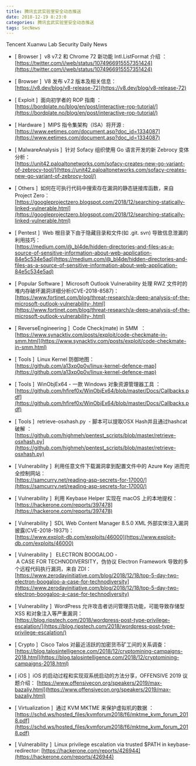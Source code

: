 ```yaml
---
title: 腾讯玄武实验室安全动态推送
date: 2018-12-19 8:23:0
categories: 腾讯玄武实验室安全动态推送
tags: SecNews
---
```


Tencent Xuanwu Lab Security Daily News  
* [ Browser ]  v8 v7.2 和 Chrome 72 新功能 Intl.ListFormat 介绍 ：   
[https://twitter.com/i/web/status/1074966915557351424](https://twitter.com/i/web/status/1074966915557351424)  

* [ Browser ]  V8 发布 v7.2 版本及相关信息：   
[https://v8.dev/blog/v8-release-72](https://v8.dev/blog/v8-release-72)  

* [ Exploit ]  面向初学者的 ROP 指南 ：   
[https://bordplate.no/blog/en/post/interactive-rop-tutorial/](https://bordplate.no/blog/en/post/interactive-rop-tutorial/)  

* [ Hardware ]  MIPS 指令集架构（ISA）将开源 :   
[https://www.eetimes.com/document.asp?doc_id=1334087](https://www.eetimes.com/document.asp?doc_id=1334087)  

* [ MalwareAnalysis ]  针对 Sofacy 组织使用 Go 语言开发的新 Zebrocy 变体分析：   
[https://unit42.paloaltonetworks.com/sofacy-creates-new-go-variant-of-zebrocy-tool/](https://unit42.paloaltonetworks.com/sofacy-creates-new-go-variant-of-zebrocy-tool/)  

* [ Others ]  如何在可执行代码中搜索存在漏洞的静态链接库函数，来自 Project Zero：   
[https://googleprojectzero.blogspot.com/2018/12/searching-statically-linked-vulnerable.html](https://googleprojectzero.blogspot.com/2018/12/searching-statically-linked-vulnerable.html)  

* [ Pentest ]  Web 根目录下由于隐藏目录和文件(如 .git. svn) 导致信息泄漏的利用技巧：   
[https://medium.com/@_bl4de/hidden-directories-and-files-as-a-source-of-sensitive-information-about-web-application-84e5c534e5ad](https://medium.com/@_bl4de/hidden-directories-and-files-as-a-source-of-sensitive-information-about-web-application-84e5c534e5ad)  

* [ Popular Software ]  Microsoft Outlook Vulnerability 处理 RWZ 文件时的堆内存破坏漏洞详细分析(CVE-2018-8587)：   
[https://www.fortinet.com/blog/threat-research/a-deep-analysis-of-the-microsoft-outlook-vulnerability-.html](https://www.fortinet.com/blog/threat-research/a-deep-analysis-of-the-microsoft-outlook-vulnerability-.html)  

* [ ReverseEngineering ]  Code Check(mate) in SMM  ：   
[https://www.synacktiv.com/posts/exploit/code-checkmate-in-smm.html](https://www.synacktiv.com/posts/exploit/code-checkmate-in-smm.html)  

* [ Tools ]  Linux Kernel 防御地图：   
[https://github.com/a13xp0p0v/linux-kernel-defence-map](https://github.com/a13xp0p0v/linux-kernel-defence-map)  

* [ Tools ]  WinObjEx64 - 一款 Windows 对象资源管理器工具 ：   
[https://github.com/hfiref0x/WinObjEx64/blob/master/Docs/Callbacks.pdf](https://github.com/hfiref0x/WinObjEx64/blob/master/Docs/Callbacks.pdf)  

* [ Tools ]  retrieve-osxhash.py  - 脚本可以提取OSX Hash并且通过hashcat破解 ：   
[https://github.com/highmeh/pentest_scripts/blob/master/retrieve-osxhash.py](https://github.com/highmeh/pentest_scripts/blob/master/retrieve-osxhash.py)  

* [ Vulnerability ]  利用任意文件下载漏洞拿到配置文件中的 Azure Key 进而完全控制网站：   
[https://samcurry.net/reading-asp-secrets-for-17000/](https://samcurry.net/reading-asp-secrets-for-17000/)  

* [ Vulnerability ]  利用 Keybase Helper 实现在 macOS 上的本地提权：  
[https://hackerone.com/reports/397478](https://hackerone.com/reports/397478)  

* [ Vulnerability ]  SDL Web Content Manager 8.5.0 XML 外部实体注入漏洞披露(CVE-2018-19371)：   
[https://www.exploit-db.com/exploits/46000](https://www.exploit-db.com/exploits/46000)  

* [ Vulnerability ]   ELECTRON BOOGALOO - A CASE FOR TECHNODIVERSITY，伪协议 Electron Framework 导致的多个远程代码执行漏洞，来自 ZDI：   
[https://www.zerodayinitiative.com/blog/2018/12/18/top-5-day-two-electron-boogaloo-a-case-for-technodiversity](https://www.zerodayinitiative.com/blog/2018/12/18/top-5-day-two-electron-boogaloo-a-case-for-technodiversity)  

* [ Vulnerability ]  WordPress 允许攻击者访问管理员功能，可能导致存储型 XSS 和对象注入等严重漏洞：   
[https://blog.ripstech.com/2018/wordpress-post-type-privilege-escalation/](https://blog.ripstech.com/2018/wordpress-post-type-privilege-escalation/)  

* [ Crypto ]  Cisco Talos 对最近活跃的加密货币矿工间的关系调查： 
[https://blog.talosintelligence.com/2018/12/cryptomining-campaigns-2018.html](https://blog.talosintelligence.com/2018/12/cryptomining-campaigns-2018.html)  

* [ iOS ]  iOS 的启动过程和实现双系统启动的方法分享，OFFENSIVE 2019 议题介绍： 
[https://www.offensivecon.org/speakers/2019/max-bazaliy.html](https://www.offensivecon.org/speakers/2019/max-bazaliy.html)  

* [ Virtualization ]  通过 KVM MKTME 来保护虚拟机的数据 ： 
[https://schd.ws/hosted_files/kvmforum2018/f6/mktme_kvm_forum_2018.pdf](https://schd.ws/hosted_files/kvmforum2018/f6/mktme_kvm_forum_2018.pdf)  

* [ Vulnerability ]  Linux privilege escalation via trusted $PATH in keybase-redirector: 
[https://hackerone.com/reports/426944](https://hackerone.com/reports/426944)  

